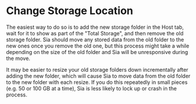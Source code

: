 # Change Storage Location

The easiest way to do so is to add the new storage folder in the Host tab, wait for it to show as part of the "Total Storage", and then remove the old storage folder. Sia should move any stored data from the old folder to the new ones once you remove the old one, but this process might take a while depending on the size of the old folder and Sia will be unresponsive during the move.

It may be easier to resize your old storage folders down incrementally after adding the new folder, which will cause Sia to move data from the old folder to the new folder with each resize. If you do this repeatedly in small pieces (e.g. 50 or 100 GB at a time), Sia is less likely to lock up or crash in the process.
